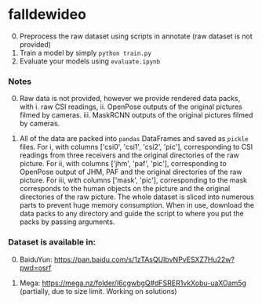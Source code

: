 # falldewideo

0. Preprocess the raw dataset using scripts in annotate (raw dataset is not provided)
1. Train a model by simply ```python train.py```
2. Evaluate your models using ```evaluate.ipynb```

### Notes

0. Raw data is not provided, however we provide rendered data packs, with 
    i.      raw CSI readings, 
    ii.     OpenPose outputs of the original pictures filmed by cameras.
    iii.    MaskRCNN outputs of the original pictures filmed by cameras.

1. All of the data are packed into ```pandas``` DataFrames and saved as ```pickle``` files. For i, with columns ['csi0', 'csi1', 'csi2', 'pic'], corresponding to CSI readings from three receivers and the original directories of the raw picture. For ii, with columns ['jhm', 'paf', 'pic'], corresponding to OpenPose output of JHM, PAF and the original directories of the raw picture. For iii, with columns ['mask', 'pic'], corresponding to the mask corresponds to the human objects on the picture and the original directories of the raw picture. The whole dataset is sliced into numerous parts to prevent huge memory consumption. When in use, download the data packs to any directory and guide the script to where you put the packs by passing arguments.

### Dataset is available in:

0. BaiduYun:   https://pan.baidu.com/s/1zTAsQUIbvNPvESXZ7Hu22w?pwd=osrf 

1. Mega:       https://mega.nz/folder/l6cgwbgQ#dFSRER1vkXobu-uaXOam5g (partially, due to size limit. Working on solutions)
